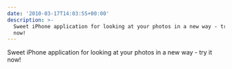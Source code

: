 ```yaml
---
date: '2010-03-17T14:03:55+00:00'
description: >-
  Sweet iPhone application for looking at your photos in a new way - try it
  now!
---
```

Sweet iPhone application for looking at your photos in a new way - try it now! 
